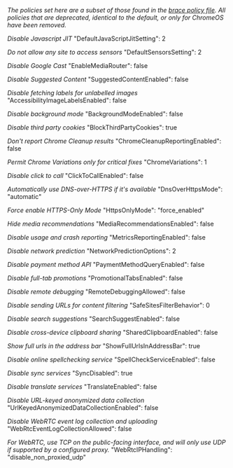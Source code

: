 *The policies set here are a subset of those found in the [brace policy file](https://github.com/divestedcg/Brace/blob/master/brace/etc/chromium/policies/managed/brace.json). All policies that are deprecated, identical to the default, or only for ChromeOS have been removed.*

*Disable Javascript JIT*
"DefaultJavaScriptJitSetting": 2

*Do not allow any site to access sensors*
"DefaultSensorsSetting": 2

*Disable Google Cast*
"EnableMediaRouter": false

*Disable Suggested Content*
"SuggestedContentEnabled": false

*Disable fetching labels for unlabelled images*
"AccessibilityImageLabelsEnabled": false

*Disable background mode*
"BackgroundModeEnabled": false

*Disable third party cookies*
"BlockThirdPartyCookies": true

*Don't report Chrome Cleanup results*
"ChromeCleanupReportingEnabled": false

*Permit Chrome Variations only for critical fixes*
"ChromeVariations": 1

*Disable click to call*
"ClickToCallEnabled": false

*Automatically use DNS-over-HTTPS if it's available*
"DnsOverHttpsMode": "automatic"

*Force enable HTTPS-Only Mode*
"HttpsOnlyMode": "force_enabled"

*Hide media recommendations*
"MediaRecommendationsEnabled": false

*Disable usage and crash reporting*
"MetricsReportingEnabled": false

*Disable network prediction*
"NetworkPredictionOptions": 2

*Disable payment method API*
"PaymentMethodQueryEnabled": false

*Disable full-tab promotions*
"PromotionalTabsEnabled": false

*Disable remote debugging*
"RemoteDebuggingAllowed": false

*Disable sending URLs for content filtering*
"SafeSitesFilterBehavior": 0

*Disable search suggestions*
"SearchSuggestEnabled": false

*Disable cross-device clipboard sharing*
"SharedClipboardEnabled": false

*Show full urls in the address bar*
"ShowFullUrlsInAddressBar": true

*Disable online spellchecking service*
"SpellCheckServiceEnabled": false

*Disable sync services*
"SyncDisabled": true

*Disable translate services*
"TranslateEnabled": false

*Disable URL-keyed anonymized data collection*
"UrlKeyedAnonymizedDataCollectionEnabled": false

*Disable WebRTC event log collection and uploading*
"WebRtcEventLogCollectionAllowed": false

*For WebRTC, use TCP on the public-facing interface, and will only use UDP if supported by a configured proxy.*
"WebRtcIPHandling": "disable_non_proxied_udp"
